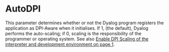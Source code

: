 # AutoDPI

This parameter determines whether or not the Dyalog program registers the application as DPI-Aware when it initialises. If 1, (the default), Dyalog performs the auto-scaling; if 0, scaling is the responsibility of the programmer or operating system. See also [Enable DPI Scaling of the interpreter and development environment on page 1](../../The%20APL%20Environment/Configuration%20Dialog%20General%20Tab.htm#AutoDPI).
